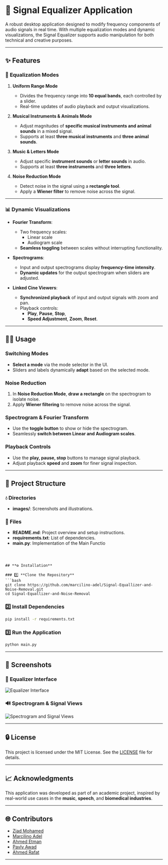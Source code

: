 # **🎿 Signal Equalizer Application**

A robust desktop application designed to modify frequency components of audio signals in real time. With multiple equalization modes and dynamic visualizations, the Signal Equalizer supports audio manipulation for both technical and creative purposes.

---

## **✨ Features**

### 🎹 **Equalization Modes**
1. **Uniform Range Mode**  
   - Divides the frequency range into **10 equal bands**, each controlled by a slider.  
   - Real-time updates of audio playback and output visualizations.

2. **Musical Instruments & Animals Mode**  
   - Adjust magnitudes of **specific musical instruments and animal sounds** in a mixed signal.  
   - Supports at least **three musical instruments** and **three animal sounds**.

3. **Music & Letters Mode**  
   - Adjust specific **instrument sounds** or **letter sounds** in audio.  
   - Supports at least **three instruments** and **three letters**.

4. **Noise Reduction Mode**  
   - Detect noise in the signal using a **rectangle tool**.  
   - Apply a **Wiener filter** to remove noise across the signal.

---

### 📊 **Dynamic Visualizations**
- **Fourier Transform**:  
  - Two frequency scales:  
    - Linear scale  
    - Audiogram scale  
  - **Seamless toggling** between scales without interrupting functionality.

- **Spectrograms**:  
  - Input and output spectrograms display **frequency-time intensity**.  
  - **Dynamic updates** for the output spectrogram when sliders are adjusted.

- **Linked Cine Viewers**:  
  - **Synchronized playback** of input and output signals with zoom and pan.  
  - Playback controls:  
    - **Play**, **Pause**, **Stop**,  
    - **Speed Adjustment**, **Zoom**, **Reset**.

---

## **💁‍♂️ Usage**

### **Switching Modes**  
- **Select a mode** via the mode selector in the UI.  
- Sliders and labels dynamically **adapt** based on the selected mode.

### **Noise Reduction**  
1. In **Noise Reduction Mode**, **draw a rectangle** on the spectrogram to isolate noise.  
2. Apply **Wiener filtering** to remove noise across the signal.

### **Spectrogram & Fourier Transform**  
- Use the **toggle button** to show or hide the spectrogram.  
- Seamlessly **switch between Linear and Audiogram scales**.

### **Playback Controls**  
- Use the **play, pause, stop** buttons to manage signal playback.  
- Adjust playback **speed** and **zoom** for finer signal inspection.

---

## **📁 Project Structure**

### **💧 Directories**

- **images/**: Screenshots and illustrations.

### **🔂 Files**
- **README.md**: Project overview and setup instructions.
- **requirements.txt**: List of dependencies.
- **main.py**: Implementation of the Main Functio
```



## **⚙️ Installation**

### 1️⃣ **Clone the Repository**
```bash
git clone https://github.com/marcilino-adel/Signal-Equallizer-and-Noise-Removal.git
cd Signal-Equallizer-and-Noise-Removal
```

### 2️⃣ **Install Dependencies**
```bash
pip install -r requirements.txt
```

### 3️⃣ **Run the Application**
```bash
python main.py
```

---

## **🎨 Screenshots**

### 🎿 **Equalizer Interface**  
![Equalizer Interface](images/equalizer-interface.png)

### 🔊 **Spectrogram & Signal Views**  
![Spectrogram and Signal Views](images/signal-views.png)

---
## **🔒 License**
This project is licensed under the MIT License. See the [LICENSE](LICENSE) file for details.

---

## **📈 Acknowledgments**
This application was developed as part of an academic project, inspired by real-world use cases in the **music**, **speech**, and **biomedical industries**.

---

## **🌐 Contributors**
- [Ziad Mohamed](https://github.com/Ziadmohammed200)  
- [Marcilino Adel](https://github.com/marcilino-adel)  
- [Ahmed Etman](https://github.com/AhmedEtma)  
- [Pavly Awad](https://github.com/PavlyAwad)  
- [Ahmed Rafat](https://github.com/AhmeedRaafatt)  

---




